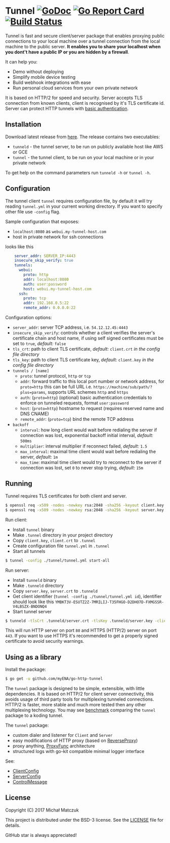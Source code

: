 # Tunnel [![GoDoc](http://img.shields.io/badge/go-documentation-blue.svg?style=flat-square)](http://godoc.org/github.com/myENA/go-http-tunnel) [![Go Report Card](https://goreportcard.com/badge/github.com/myENA/go-http-tunnel)](https://goreportcard.com/report/github.com/myENA/go-http-tunnel) [![Build Status](http://img.shields.io/travis/myENA/go-http-tunnel.svg?style=flat-square)](https://travis-ci.org/myENA/go-http-tunnel.svg?branch=master)

Tunnel is fast and secure client/server package that enables proxying public connections to your local machine over a tunnel connection from the local machine to the public server. **It enables you to share your localhost when you dont't have a public IP or you are hidden by a firewall**.

It can help you:

* Demo without deploying
* Simplify mobile device testing
* Build webhook integrations with ease
* Run personal cloud services from your own private network

It is based on HTTP/2 for speed and security. Server accepts TLS connection from known clients, client is recognised by it's TLS certificate id. Server can protect HTTP tunnels with [basic authentication](https://en.wikipedia.org/wiki/Basic_access_authentication).

## Installation

Download latest release from [here](https://github.com/myENA/go-http-tunnel/releases/latest).  The release contains two executables:

* `tunneld` - the tunnel server, to be run on publicly available host like AWS or GCE
* `tunnel` - the tunnel client, to be run on your local machine or in your private network

To get help on the command parameters run `tunneld -h` or `tunnel -h`.

## Configuration

The tunnel client `tunnel` requires configuration file, by default it will try reading `tunnel.yml` in your current working directory. If you want to specify other file use `-config` flag.

Sample configuration that exposes:

* `localhost:8080` as `webui.my-tunnel-host.com` 
* host in private network for ssh connections

looks like this

```yaml
    server_addr: SERVER_IP:4443
    insecure_skip_verify: true
    tunnels:
      webui:
        proto: http
        addr: localhost:8080
        auth: user:password
        host: webui.my-tunnel-host.com
      ssh:
        proto: tcp
        addr: 192.168.0.5:22
        remote_addr: 0.0.0.0:22
```

Configuration options:

* `server_addr`: server TCP address, i.e. `54.12.12.45:4443`
* `insecure_skip_verify`: controls whether a client verifies the server's certificate chain and host name, if using self signed certificates must be set to `true`, *default:* `false`
* `tls_crt`: path to client TLS certificate, *default:* `client.crt` *in the config file directory*
* `tls_key`: path to client TLS certificate key, *default:* `client.key` *in the config file directory*
*  `tunnels / [name]` 
    * `proto`: tunnel protocol, `http` or `tcp`
    * `addr`: forward traffic to this local port number or network address, for `proto=http` this can be full URL i.e. `https://machine/sub/path/?plus=params`, supports URL schemes `http` and `https`
    * `auth`: (`proto=http`) (optional) basic authentication credentials to enforce on tunneled requests, format `user:password`
    * `host`: (`proto=http`) hostname to request (requires reserved name and DNS CNAME)
    * `remote_addr`: (`proto=tcp`) bind the remote TCP address
* `backoff`
    * `interval`: how long client would wait before redialing the server if connection was lost, exponential backoff initial interval, *default:* `500ms`
    * `multiplier`: interval multiplier if reconnect failed, *default:* `1.5`
    * `max_interval`: maximal time client would wait before redialing the server, *default:* `1m`
    * `max_time`: maximal time client would try to reconnect to the server if connection was lost, set `0` to never stop trying, *default:* `15m`

## Running

Tunnel requires TLS certificates for both client and server.

```bash
$ openssl req -x509 -nodes -newkey rsa:2048 -sha256 -keyout client.key -out client.crt
$ openssl req -x509 -nodes -newkey rsa:2048 -sha256 -keyout server.key -out server.crt
```

Run client:

* Install `tunnel` binary
* Make `.tunnel` directory in your project directory
* Copy `client.key`, `client.crt` to `.tunnel` 
* Create configuration file `tunnel.yml` in `.tunnel`
* Start all tunnels

```bash
$ tunnel -config ./tunnel/tunnel.yml start-all
```

Run server:

* Install `tunneld` binary
* Make `.tunneld` directory
* Copy `server.key`, `server.crt` to `.tunneld`
* Get client identifier (`tunnel -config ./tunnel/tunnel.yml id`), identifier should look like this `YMBKT3V-ESUTZ2Z-7MRILIJ-T35FHGO-D2DHO7D-FXMGSSR-V4LBSZX-BNDONQ4`
* Start tunnel server 

```bash
$ tunneld -tlsCrt .tunneld/server.crt -tlsKey .tunneld/server.key -clients YMBKT3V-ESUTZ2Z-7MRILIJ-T35FHGO-D2DHO7D-FXMGSSR-V4LBSZX-BNDONQ4
``` 

This will run HTTP server on port `80` and HTTPS (HTTP/2) server on port `443`. If you want to use HTTPS it's recommended to get a properly signed certificate to avoid security warnings. 

## Using as a library

Install the package:

```bash
$ go get -u github.com/myENA/go-http-tunnel
```

The `tunnel` package is designed to be simple, extensible, with little dependencies. It is based on HTTP/2 for client server connectivity, this avoids usage of third party tools for multiplexing tunneled connections. HTTP/2 is faster, more stable and much more tested then any other multiplexing technology. You may see [benchmark](benchmark) comparing the `tunnel` package to a koding tunnel.

The `tunnel` package:

* custom dialer and listener for `Client` and `Server`
* easy modifications of HTTP proxy (based on [ReverseProxy](https://golang.org/pkg/net/http/httputil/#ReverseProxy))
* proxy anything, [ProxyFunc](https://godoc.org/github.com/myENA/go-http-tunnel#ProxyFunc) architecture
* structured logs with go-kit compatible minimal logger interface

See:

* [ClientConfig](https://godoc.org/github.com/myENA/go-http-tunnel#ClientConfig)
* [ServerConfig](https://godoc.org/github.com/myENA/go-http-tunnel#ServerConfig)
* [ControlMessage](https://godoc.org/github.com/myENA/go-http-tunnel/proto#ControlMessage)

## License

Copyright (C) 2017 Michał Matczuk

This project is distributed under the BSD-3 license. See the [LICENSE](https://github.com/myENA/go-http-tunnel/blob/master/LICENSE) file for details.

GitHub star is always appreciated!
